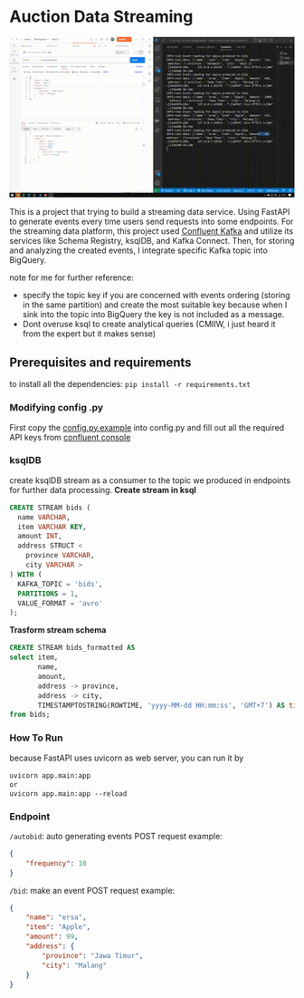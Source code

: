 # Auction Data Streaming
![](./demo.gif)  

This is a project that trying to build a streaming data service. Using FastAPI to generate events every time users send requests into some endpoints. For the streaming data platform, this project used [Confluent Kafka](https://www.confluent.io/home/) and utilize its services like Schema Registry, ksqlDB, and Kafka Connect. Then, for storing and analyzing the created events, I integrate specific Kafka topic into BigQuery.

note for me for further reference:
- specify the topic key if you are concerned with events ordering (storing in the same partition) and create the most suitable key because when I sink into the topic into BigQuery the key is not included as a message.
- Dont overuse ksql to create analytical queries (CMIIW, i just heard it from the expert but it makes sense)

## Prerequisites and requirements
to install all the dependencies:
`pip install -r requirements.txt`

### Modifying config .py
First copy the [config.py.example](./config.py.example) into config.py and fill out all the required API keys from [confluent console](https://confluent.cloud/)

### ksqlDB 
create ksqlDB stream as a consumer to the topic we produced in endpoints for further data processing.
**Create stream in ksql**
```sql
CREATE STREAM bids (
  name VARCHAR,
  item VARCHAR KEY,
  amount INT, 
  address STRUCT <
    province VARCHAR, 
    city VARCHAR >
) WITH (
  KAFKA_TOPIC = 'bids',
  PARTITIONS = 1,
  VALUE_FORMAT = 'avro'
);
```
**Trasform stream schema**
```sql
CREATE STREAM bids_formatted AS
select item,
       name,
       amount,
       address -> province, 
       address -> city,
       TIMESTAMPTOSTRING(ROWTIME, 'yyyy-MM-dd HH:mm:ss', 'GMT+7') AS timestamp 
from bids;
```
### How To Run
because FastAPI uses uvicorn as web server, you can run it by 
```
uvicorn app.main:app
or
uvicorn app.main:app --reload
```

### Endpoint
`/autobid`: auto generating events 
POST request example:
```json
{
    "frequency": 10
}
```

`/bid`: make an event
POST request example:
```json
{
    "name": "ersa",
    "item": "Apple",
    "amount": 99,
    "address": {
        "province": "Jawa Timur",
        "city": "Malang"
    }
}
```
